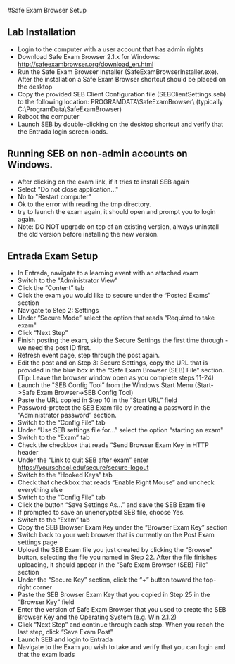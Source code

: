 #Safe Exam Browser Setup

## Lab Installation
- Login to the computer with a user account that has admin rights
- Download Safe Exam Browser 2.1.x for Windows: http://safeexambrowser.org/download_en.html
- Run the Safe Exam Browser Installer (SafeExamBrowserInstaller.exe). After the installation a Safe Exam Browser shortcut should be placed on the desktop
- Copy the provided SEB Client Configuration file (SEBClientSettings.seb) to the following location: PROGRAMDATA\SafeExamBrowser\ (typically C:\ProgramData\SafeExamBrowser\)
- Reboot the computer
- Launch SEB by double-clicking on the desktop shortcut and verify that the Entrada login screen loads.

## Running SEB on non-admin accounts on Windows.
- After clicking on the exam link, if it tries to install SEB again
- Select "Do not close application..."
- No to "Restart computer"
- Ok to the error with reading the tmp directory.
- try to launch the exam again, it should open and prompt you to login again.
- Note: DO NOT upgrade on top of an existing version, always uninstall the old version before installing the new version.

## Entrada Exam Setup
- In Entrada, navigate to a learning event with an attached exam
- Switch to the "Administrator View"
- Click the “Content” tab
- Click the exam you would like to secure under the “Posted Exams” section
- Navigate to Step 2: Settings
- Under “Secure Mode” select the option that reads “Required to take exam"
- Click “Next Step"
- Finish posting the exam, skip the Secure Settings the first time through - we need the post ID first.
- Refresh event page, step through the post again.
- Edit the post and on Step 3: Secure Settings, copy the URL that is provided in the blue box in the "Safe Exam Browser (SEB) File” section. (Tip: Leave the browser window open as you complete steps 11-24)
- Launch the "SEB Config Tool” from the Windows Start Menu (Start->Safe Exam Browser->SEB Config Tool)
- Paste the URL copied in Step 10 in the “Start URL” field
- Password-protect the SEB Exam file by creating a password in the “Administrator password” section.
- Switch to the “Config File” tab
- Under “Use SEB settings file for…” select the option “starting an exam"
- Switch to the “Exam” tab
- Check the checkbox that reads “Send Browser Exam Key in HTTP header
- Under the “Link to quit SEB after exam” enter https://yourschool.edu/secure/secure-logout
- Switch to the “Hooked Keys” tab
- Check that checkbox that reads “Enable Right Mouse” and uncheck everything else
- Switch to the “Config File” tab
- Click the button “Save Settings As…” and save the SEB Exam file
- If prompted to save an unencrypted SEB file, choose Yes.
- Switch to the “Exam” tab
- Copy the SEB Browser Exam Key under the “Browser Exam Key” section
- Switch back to your web browser that is currently on the Post Exam settings page
- Upload the SEB Exam file you just created by clicking the “Browse” button, selecting the file you named in Step 22. After the file finishes uploading, it should appear in the “Safe Exam Browser (SEB) File” section
- Under the “Secure Key” section, click the “+” button toward the top-right corner
- Paste the SEB Browser Exam Key that you copied in Step 25 in the “Browser Key” field
- Enter the version of Safe Exam Browser that you used to create the SEB Browser Key and the Operating System (e.g. Win 2.1.2)
- Click “Next Step” and continue through each step. When you reach the last step, click “Save Exam Post"
- Launch SEB and login to Entrada
- Navigate to the Exam you wish to take and verify that you can login and that the exam loads
